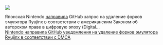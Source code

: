 <!--2025-03-05 12:44:34-->
<div class="yb">
  <div class="rss smaller1 habr"><img src="https://habrastorage.org/webt/ds/o5/4c/dso54ckq3-ndg1mrw8gitddynhe.jpeg" /><p>Японская Nintendo <a href="https://github.com/github/dmca/blob/master/2025/02/2025-02-26-nintendo.md" rel="noopener noreferrer nofollow">направила</a> GitHub запрос на удаление форков эмулятора Ryujinx в соответствии с американским Законом об авторском праве в цифровую эпоху (Digital... <br><a class="light" href="https://habr.com/ru/news/888198/?utm_source=habrahabr&utm_medium=rss&utm_campaign=888198">Nintendo направила GitHub уведомления на удаление форков эмулятора Ryujinx в соответствии с DMCA</a></div>
</div>
